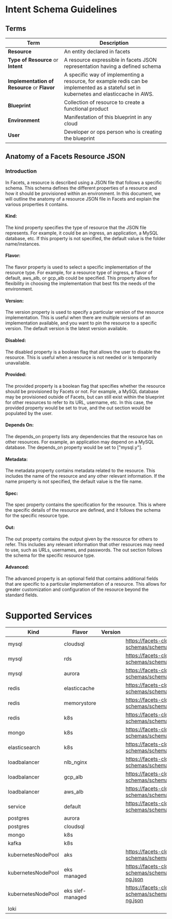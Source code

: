 # Intent Schema Guidelines

## Terms

| Term | Description |
|------|-------------|
|**Resource**| An entity declared in facets|
|**Type of Resource** or **Intent**|A resource expressible in facets JSON representation having a defined schema|
|**Implementation of Resource** or **Flavor**|A specific way of implementing a resource, for example redis can be implemented as a stateful set in kubernetes and elasticcache in AWS.|
|**Blueprint**|Collection of resource to create a functional product|
|**Environment**|Manifestation of this blueprint in any cloud|
|**User**|Developer or ops person who is creating the blueprint|

## Anatomy of a Facets Resource JSON

### Introduction
In Facets, a resource is described using a JSON file that follows a specific schema. This schema defines the different properties of a resource and how it should be provisioned within an environment. In this document, we will outline the anatomy of a resource JSON file in Facets and explain the various properties it contains.

#### Kind:
The kind property specifies the type of resource that the JSON file represents. For example, it could be an ingress, an application, a MySQL database, etc. If this property is not specified, the default value is the folder name/instances.

#### Flavor:
The flavor property is used to select a specific implementation of the resource type. For example, for a resource type of ingress, a flavor of default, aws_alb, or gcp_alb could be specified. This property allows for flexibility in choosing the implementation that best fits the needs of the environment.

#### Version:
The version property is used to specify a particular version of the resource implementation. This is useful when there are multiple versions of an implementation available, and you want to pin the resource to a specific version. The default version is the latest version available.

#### Disabled:
The disabled property is a boolean flag that allows the user to disable the resource. This is useful when a resource is not needed or is temporarily unavailable.

#### Provided:
The provided property is a boolean flag that specifies whether the resource should be provisioned by Facets or not. For example, a MySQL database may be provisioned outside of Facets, but can still exist within the blueprint for other resources to refer to its URL, username, etc. In this case, the provided property would be set to true, and the out section would be populated by the user.

#### Depends On:
The depends_on property lists any dependencies that the resource has on other resources. For example, an application may depend on a MySQL database. The depends_on property would be set to ["mysql.y"].

#### Metadata:
The metadata property contains metadata related to the resource. This includes the name of the resource and any other relevant information. If the name property is not specified, the default value is the file name.

#### Spec:
The spec property contains the specification for the resource. This is where the specific details of the resource are defined, and it follows the schema for the specific resource type.

#### Out:
The out property contains the output given by the resource for others to refer. This includes any relevant information that other resources may need to use, such as URLs, usernames, and passwords. The out section follows the schema for the specific resource type.

#### Advanced:
The advanced property is an optional field that contains additional fields that are specific to a particular implementation of a resource. This allows for greater customization and configuration of the resource beyond the standard fields.

# Supported Services

| Kind               | Flavor           | Version | Schema                                                                                         | Sample                                                | Readme                                                  |
|--------------------|------------------|---------|------------------------------------------------------------------------------------------------|-------------------------------------------------------|---------------------------------------------------------|
| mysql              | cloudsql         |         | https://facets-cloud.github.io/facets-schemas/schemas/mysql/mysql.schema.json                  | [Sample](schemas/mysql/sample.json)                   | [Readme](schemas/mysql/mysql.schema.md)                 |
| mysql              | rds              |         | https://facets-cloud.github.io/facets-schemas/schemas/mysql/mysql.schema.json                  | [Sample](schemas/mysql/sample.json)                   | [Readme](schemas/mysql/mysql.schema.md)                 |
| mysql              | aurora           |         | https://facets-cloud.github.io/facets-schemas/schemas/mysql/mysql.schema.json                  | [Sample](schemas/mysql/sample.json)                   | [Readme](schemas/mysql/mysql.schema.md)                 |
| redis              | elasticcache     |         | https://facets-cloud.github.io/facets-schemas/schemas/redis/redis.schema.json                  | [Sample](schemas/redis/sample.json)                   | [Readme](schemas/redis/redis.schema.md)                 |
| redis              | memorystore      |         | https://facets-cloud.github.io/facets-schemas/schemas/redis/redis.schema.json                  | [Sample](schemas/redis/sample.json)                   | [Readme](schemas/redis/redis.schema.md)                 |
| redis              | k8s              |         | https://facets-cloud.github.io/facets-schemas/schemas/redis/redis.schema.json                  | [Sample](schemas/redis/sample.json)                   | [Readme](schemas/redis/redis.schema.md)                 |
| mongo              | k8s              |         | https://facets-cloud.github.io/facets-schemas/schemas/mongo/mongo.schema.json                  | [Sample](schemas/mongo/sample.json)                   | [Readme](schemas/mongo/mongo.schema.md)                 |
| elasticsearch      | k8s              |         | https://facets-cloud.github.io/facets-schemas/schemas/elasticsearch/elasticsearch.schema.json  | [Sample](schemas/elasticsearch/sample.json)           | [Readme](schemas/elasticsearch/elasticsearch.schema.md) |
| loadbalancer       | nlb_nginx        |         | https://facets-cloud.github.io/facets-schemas/schemas/loadbalancer/loadbalancer.schema.json    | [Sample](schemas/loadbalancer/sample.json)            | [Readme](schemas/loadbalancer/loadbalancer.schema.md)   |
| loadbalancer       | gcp_alb          |         | https://facets-cloud.github.io/facets-schemas/schemas/loadbalancer/loadbalancer.schema.json    | [Sample](schemas/loadbalancer/sample.json)            | [Readme](schemas/loadbalancer/loadbalancer.schema.md)   |
| loadbalancer       | aws_alb          |         | https://facets-cloud.github.io/facets-schemas/schemas/loadbalancer/loadbalancer.schema.json    | [Sample](schemas/loadbalancer/sample.json)            | [Readme](schemas/loadbalancer/loadbalancer.schema.md)   |
| service            | default          |         | https://facets-cloud.github.io/facets-schemas/schemas/service/service.schema.json              | [Sample](schemas/service/sample.json)                 | [Readme](schemas/service/service.schema.md)             |
| postgres           | aurora           |         |                                                                                                |                                                       |                                                         |
| postgres           | cloudsql         |         |                                                                                                |                                                       |                                                         |
| mongo              | k8s              |         |                                                                                                |                                                       |                                                         |
| kafka              | k8s              |         |                                                                                                |                                                       |                                                         |
| kubernetesNodePool | aks              |         | https://facets-cloud.github.io/facets-schemas/schemas/nodepool/sample-aks-np.json              | [Sample](schemas/nodepool/sample-aks-np.json)         | [Readme](schemas/nodepool/nodepool.schema.json)         |
| kubernetesNodePool | eks managed      |         | https://facets-cloud.github.io/facets-schemas/schemas/nodepool/sample-eks-managed-ng.json      | [Sample](schemas/nodepool/sample-eks-managed-ng.json) | [Readme](schemas/nodepool/nodepool.schema.json)         |
| kubernetesNodePool | eks slef-managed |         | https://facets-cloud.github.io/facets-schemas/schemas/nodepool/sample-eks-self-managed-ng.json | [Sample](/schemas/nodepool/sample-eks)                | [Readme](schemas/nodepool/nodepool.schema.json)         |
| loki               |                  |         |                                                                                                |                                                       |                                                         |
